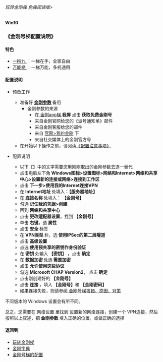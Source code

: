###### 玩转金刚梯 免梯阅读版>
#### Win10
### 《金刚号梯配置说明》

#### 特色
  - [ 一拖九 ](https://github.com/a2zitpro/web/blob/master/LadderFree/kkDictionary/OneForNine.md)：一梯在手，全家自由
  - [ 万能梯 ](https://github.com/a2zitpro/web/blob/master/LadderFree/kkDictionary/KKLadderKKIDMultipurpose.md)：一梯万能，多机通用
 
#### 配置说明
- 预备工作
  - 准备好<strong> [金刚参数](https://github.com/a2zitpro/web/blob/master/LadderFree/kkDictionary/KKIDsParameters0.md) </strong>备用
    - 金刚参数的来源
      - 在[ 金刚app梯 ](https://github.com/a2zitpro/web/blob/master/LadderFree/kkDictionary/KKLadderAPP.md)<Strong> 我屏 </Strong>点击<Strong> 获取免费金刚号</Strong>
      - 来自金刚官网给您的《派号通知单》邮件
      - 来自金刚客服给您的邮件
      - 来自 [官网>我的金刚](https://www.atozitpro.net/zh/my-account/) 下
       - 来自社交媒体上的金刚官方号
  - 在开始以下操作之前，请阅读[《配置注意事项》](https://github.com/a2zitpro/web/blob/master/LadderFree/kkDictionary/ConsiderationsWhileConfigureKKID.md)


- 配置说明
  - 以下【】中的文字需要您用刚刚取出的金刚参数去逐一替代
  - 点击电脑左下角<strong> Windows图标>设置图标>网络和Internet>网络和共享中心>设置新的连接或网络>连接到工作区</strong>
  - 点击<strong> 下一步>使用我的Internet连接VPN </strong>
  - 在<strong> Internet地址 </strong>处填入：<strong>【服务器地址】</strong> 
  - 在<strong> 连接名称 </strong>处填入：<strong> 【金刚号】 </strong>
  - 勾选<strong> 记住我的凭据>创建 </strong>
  - 回到<strong> 网络和共享中心 </strong>
  - 点击<strong> 更改适配器设置</strong>，找到<strong> 【金刚号】 </strong>
  - 单击<strong> 右键</strong>，选<strong> 属性</strong>
  - 点击<strong> 安全 </strong>标签
  - 在<strong> VPN类型 </strong>栏，选<strong> 使用IPSec的第二层隧道</strong>
  - 点击<strong> 高级设置</strong>
  - 点选<strong> 使用预共享的密钥作身份验证</strong>
  - 在<strong> 密钥 </strong>处输入<strong> 【密钥】</strong> ，点击<strong> 确定 </strong>
  - 在<strong> 数据加密 </strong>处选<strong> 需要加密</strong>
  - 点击<strong> 允许使用这些协议</strong>
  - 勾选<strong> Microsoft CHAP Version2</strong>， 点击<strong> 确定</strong>
  - 点击刚创建好的<strong> 【金刚号】</strong>
  - 点击<strong> 连接 </strong>，填入<strong> 【金刚号】</strong>和<strong> 【金刚密码】</strong>
  - 如果连接失败，则请参阅[ 金刚号梯报错、原因、对策 ](https://github.com/a2zitpro/web/blob/master/LadderFree/kkDictionary/KKLadderKKIDErroMessage.md)

不同版本的 Windows 设置会有所不同。

总之，您需要在 网络设置 里找到 设置新的网络连接，创建一个 VPN连接，然后按照以上叙述，把<strong> 金刚参数 </strong> 填入正确的位置，或做正确的选择

#### 返回到
- [玩转金刚梯](https://github.com/a2zitpro/web/blob/master/LadderFree/A.md)
- [金刚字典](https://github.com/a2zitpro/web/blob/master/LadderFree/kkDictionary/KKDictionary.md)
- [金刚号梯的配置](https://github.com/a2zitpro/web/blob/master/LadderFree/kkDictionary/KKLadderConfigration/KKLadderConfigration.md)

